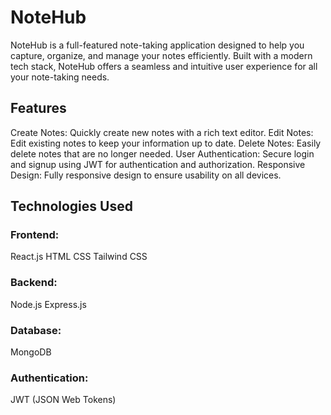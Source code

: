 # NoteHub
NoteHub is a full-featured note-taking application designed to help you capture, organize, and manage your notes efficiently. Built with a modern tech stack, NoteHub offers a seamless and intuitive user experience for all your note-taking needs.

## Features
Create Notes: Quickly create new notes with a rich text editor.
Edit Notes: Edit existing notes to keep your information up to date.
Delete Notes: Easily delete notes that are no longer needed.
User Authentication: Secure login and signup using JWT for authentication and authorization.
Responsive Design: Fully responsive design to ensure usability on all devices.

## Technologies Used
### Frontend:
React.js
HTML
CSS
Tailwind CSS

### Backend:
Node.js
Express.js

### Database:
MongoDB

### Authentication:
JWT (JSON Web Tokens)
